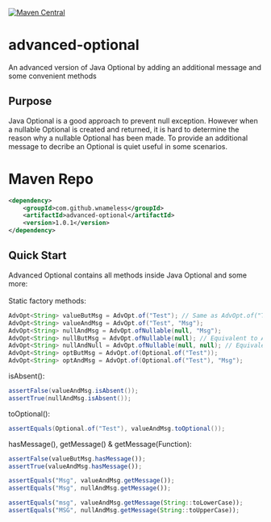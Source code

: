 [![Maven Central](https://maven-badges.herokuapp.com/maven-central/com.github.wnameless/advanced-optional/badge.svg)](https://maven-badges.herokuapp.com/maven-central/com.github.wnameless/advanced-optional)

advanced-optional
=============
An advanced version of Java Optional by adding an additional message and some convenient methods

## Purpose
Java Optional is a good approach to prevent null exception. However when a nullable Optional is created and returned, it is hard to determine the reason why a nullable Optional has been made. To provide an additional message to decribe an Optional is quiet useful in some scenarios.

# Maven Repo
```xml
<dependency>
	<groupId>com.github.wnameless</groupId>
	<artifactId>advanced-optional</artifactId>
	<version>1.0.1</version>
</dependency>
```

## Quick Start

Advanced Optional contains all methods inside Java Optional and some more:<br>
<br>
Static factory methods:
```java
AdvOpt<String> valueButMsg = AdvOpt.of("Test"); // Same as AdvOpt.of("Test", null);
AdvOpt<String> valueAndMsg = AdvOpt.of("Test", "Msg");
AdvOpt<String> nullAndMsg = AdvOpt.ofNullable(null, "Msg");
AdvOpt<String> nullButMsg = AdvOpt.ofNullable(null); // Equivalent to AdvOpt.empty()
AdvOpt<String> nullAndNull = AdvOpt.ofNullable(null, null); // Equivalent to AdvOpt.empty()
AdvOpt<String> optButMsg = AdvOpt.of(Optional.of("Test"));
AdvOpt<String> optAndMsg = AdvOpt.of(Optional.of("Test"), "Msg");
```

isAbsent():
```java
assertFalse(valueAndMsg.isAbsent());
assertTrue(nullAndMsg.isAbsent());
```

toOptional():
```java
assertEquals(Optional.of("Test"), valueAndMsg.toOptional());
```

hasMessage(), getMessage() & getMessage(Function):
```javascript
assertFalse(valueButMsg.hasMessage());
assertTrue(valueAndMsg.hasMessage());

assertEquals("Msg", valueAndMsg.getMessage());
assertEquals("Msg", nullAndMsg.getMessage());

assertEquals("msg", valueAndMsg.getMessage(String::toLowerCase));
assertEquals("MSG", nullAndMsg.getMessage(String::toUpperCase));
```
